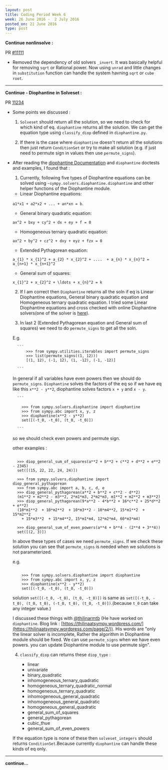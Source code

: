 ```yaml
---
layout: post
title: Coding Period Week 6
week: 26 June 2016 -  2 July 2016
posted_on: 21 June 2016
type: post
---
```


**Continue nonlinsolve :**

PR [#11111](https://github.com/sympy/sympy/pull/11111)

* Removed the dependency of old solvers `_invert`. It was basically helpful for removing `sqrt` or Rational power.
Now using `unrad` and little changes in `substitution` function can handle the system havning `sqrt` or `cube root`.

--------------------------------------------------------------------------------
**Continue - Diophantine in Solveset :**

PR [11234](https://github.com/sympy/sympy/pull/11234)

* Some points we discussed :

    1. `Solveset` should return all the solution, so we need to check for which kind of eq. `diophantine` returns all
    the solution. We can get the equation type using `classify_diop` defined in `diophantine.py`.

    2. If there is the case where `diophantine` doesn't return all the solutions then just return `ConditionSet` or try to
    make all solution (e.g. if just need to permute sign in values then use `permute_signs`).

* After reading the [diophantine Documentation](http://docs.sympy.org/dev/modules/solvers/diophantine.html) and `diophantine` doctests and examples, I found that :

    1. Currently, following five types of Diophantine equations can be solved using `~sympy.solvers.diophantine.diophantine` and other helper functions of the Diophantine module.


    - Linear Diophantine equations:

    `a1*x1 + a2*x2 + ... + an*xn = b`.

    - General binary quadratic equation:

     `ax^2 + bxy + cy^2 + dx + ey + f = 0`

    - Homogeneous ternary quadratic equation:

    `ax^2 + by^2 + cz^2 + dxy + eyz + fzx = 0`

    - Extended Pythagorean equation:

    `a_{1} * x_{1}^2 + a_{2} * x_{2}^2 + ....  + a_{n} * x_{n}^2 = a_{n+1} * x_{n+1}^2`

    - General sum of squares:

    `x_{1}^2 + x_{2}^2 + \ldots + x_{n}^2 = k`

    2. If I am correct then `Diophantine` returns all the soln if eq is Linear Diophantine equations, General binary quadratic equation and Homogeneous ternary quadratic equation. I tried some Linear Diophantine equations and cross checked with online Diophantine solvers(one of the solver is [here](http://www.numbertheory.org/php/main_pell.html)).

    3. In last 2 (Extended Pythagorean equation and General sum of squares) we need to do `permute_signs` to get all the soln.

    E.g.

        ```
            >>> from sympy.utilities.iterables import permute_signs
            >>> list(permute_signs((1, 12)))
            [(1, 12), (-1, 12), (1, -12), (-1, -12)]

        ```

    In general if all variables have even powers then we should do `permute_signs`. `Diophantine` solves the factors of the eq
    so if we have eq like this `x**2 - y**2`, diophantine solves factors `x + y` and `x - y`.


        ```

          >>> from sympy.solvers.diophantine import diophantine
          >>> from sympy.abc import x, y, z
          >>> diophantine(x**2 - y**2)
          set([(-t_0, -t_0), (t_0, -t_0)])

        ```

    so we should check even powers and permute sign.

    other examples :


    ```

      >>> diop_general_sum_of_squares(a**2 + b**2 + c**2 + d**2 + e**2 - 2345)
      set([(15, 22, 22, 24, 24)])

      >>> from sympy.solvers.diophantine import diop_general_pythagorean
      >>> from sympy.abc import a, b, c, d, e
      >>> diop_general_pythagorean(a**2 + b**2 + c**2 - d**2)
      (m1**2 + m2**2 - m3**2, 2*m1*m3, 2*m2*m3, m1**2 + m2**2 + m3**2)
      >>> diop_general_pythagorean(9*a**2 - 4*b**2 + 16*c**2 + 25*d**2 + e**2)
      (10*m1**2  + 10*m2**2  + 10*m3**2 - 10*m4**2, 15*m1**2  + 15*m2**2  
        + 15*m3**2  + 15*m4**2, 15*m1*m4, 12*m2*m4, 60*m3*m4)

      >>> diop_general_sum_of_even_powers(a**4 + b**4 - (2**4 + 3**4))
      set([(2, 3)])

    ```

    In above these types of cases we need `permute_signs`. If we check these solution you can see that `permute_signs`
    is needed when we solutions is not parameterized.

    e.g.


    ```

        >>> from sympy.solvers.diophantine import diophantine
        >>> from sympy.abc import x, y, z
        >>> diophantine(x**2 - y**2)
        set([(-t_0, -t_0), (t_0, -t_0)])

    ```

    solution `set([(-t_0, -t_0), (t_0, -t_0)])` is same as `set([(-t_0, -t_0), (t_0, t_0), (-t_0, t_0), (t_0, -t_0)])`.(because `t_0` can take any integer value.)

    I discussed these things with [@thilinarmtb](https://github.com/thilinarmtb) (He have worked on `diophantine`. Blog link : [https://thilinaatsympy.wordpress.com/](https://thilinaatsympy.wordpress.com/page/2/)). His words are "only the linear solver is incomplete, Rather the algorithm in Diophantine module should be fixed. We can use `permute_signs` when we have even powers. you can update Diophantine module to use permute sign".

    4. `classify_diop` can returns these `diop_type` :

        - linear
        - univariate
        - binary_quadratic
        - inhomogeneous_ternary_quadratic
        - homogeneous_ternary_quadratic_normal
        - homogeneous_ternary_quadratic
        - inhomogeneous_general_quadratic
        - inhomogeneous_general_quadratic
        - homogeneous_general_quadratic
        - general_sum_of_squares
        - general_pythagorean
        - cubic_thue
        - general_sum_of_even_powers

     If the equation type is none of these then `solveset_integers` should returns `ConditionSet`.Because currently `diophantine`
     can handle these kinds of eq only.


--------------------------------------------------------------------------------


**continue...**
